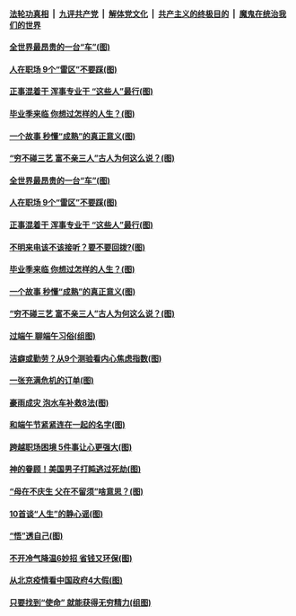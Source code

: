 ####  [法轮功真相](../../../../basic/blob/master/README.md?t=06262102) &nbsp;|&nbsp; [九评共产党](../../../../9ping.md/blob/master/README.md?t=06262102) &nbsp;|&nbsp; [解体党文化](../../../../jtdwh.md/blob/master/README.md?t=06262102)  &nbsp;|&nbsp; [共产主义的终极目的](../../../../gczydzjmd.md/blob/master/README.md?t=06262102) &nbsp;|&nbsp; [魔鬼在统治我们的世界](../../../../mgztzwmdsj.md/blob/master/README.md?t=06262102) 

#### [全世界最昂贵的一台“车”(图)](../pages/p8/937477.md?t=06262102) 

#### [人在职场 9个“雷区”不要踩(图)](../pages/p8/937766.md?t=06262102) 

#### [正事混着干 浑事专业干 “这些人”最行(图)](../pages/p8/937732.md?t=06262102) 

#### [毕业季来临 你想过怎样的人生？(图)](../pages/p8/937661.md?t=06262102) 

#### [一个故事 秒懂“成熟”的真正意义(图)](../pages/p8/936405.md?t=06262102) 

#### [“穷不碰三艺 富不亲三人”古人为何这么说？(图)](../pages/p8/937602.md?t=06262102) 

#### [全世界最昂贵的一台“车”(图)](../pages/p8/937477.md?t=06262102) 

#### [人在职场 9个“雷区”不要踩(图)](../pages/p8/937766.md?t=06262102) 

#### [正事混着干 浑事专业干 “这些人”最行(图)](../pages/p8/937732.md?t=06262102) 

#### [不明来电该不该接听？要不要回拨?(图)](../pages/p8/936929.md?t=06262102) 

#### [毕业季来临 你想过怎样的人生？(图)](../pages/p8/937661.md?t=06262102) 

#### [一个故事 秒懂“成熟”的真正意义(图)](../pages/p8/936405.md?t=06262102) 

#### [“穷不碰三艺 富不亲三人”古人为何这么说？(图)](../pages/p8/937602.md?t=06262102) 

#### [过端午 聊端午习俗(组图)](../pages/p8/937246.md?t=06262102) 

#### [洁癖或勤劳？从9个测验看内心焦虑指数(图)](../pages/p8/937558.md?t=06262102) 

#### [一张充满危机的订单(图)](../pages/p8/936981.md?t=06262102) 

#### [豪雨成灾 泡水车补救8法(图)](../pages/p8/937526.md?t=06262102) 

#### [和端午节紧紧连在一起的名字(图)](../pages/p8/937448.md?t=06262102) 

#### [跨越职场困境 5件事让心更强大(图)](../pages/p8/937375.md?t=06262102) 

#### [神的眷顾！美国男子打盹逃过死劫(图)](../pages/p8/936985.md?t=06262102) 

#### [“母在不庆生 父在不留须”啥意思？(图)](../pages/p8/937234.md?t=06262102) 

#### [10首谈“人生”的静心谣(图)](../pages/p8/936965.md?t=06262102) 

#### [“悟”透自己(图)](../pages/p8/936972.md?t=06262102) 

#### [不开冷气降温6妙招 省钱又环保(图)](../pages/p8/937329.md?t=06262102) 

#### [从北京疫情看中国政府4大假(图)](../pages/p8/937196.md?t=06262102) 

#### [只要找到“使命” 就能获得无穷精力(组图)](../pages/p8/937159.md?t=06262102) 

